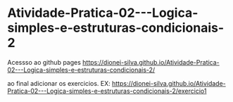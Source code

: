 # Atividade-Pratica-02---Logica-simples-e-estruturas-condicionais-2

Acessso ao github pages
https://dionei-silva.github.io/Atividade-Pratica-02---Logica-simples-e-estruturas-condicionais-2/

ao final adicionar os exercicios. EX: https://dionei-silva.github.io/Atividade-Pratica-02---Logica-simples-e-estruturas-condicionais-2/exercicio1

